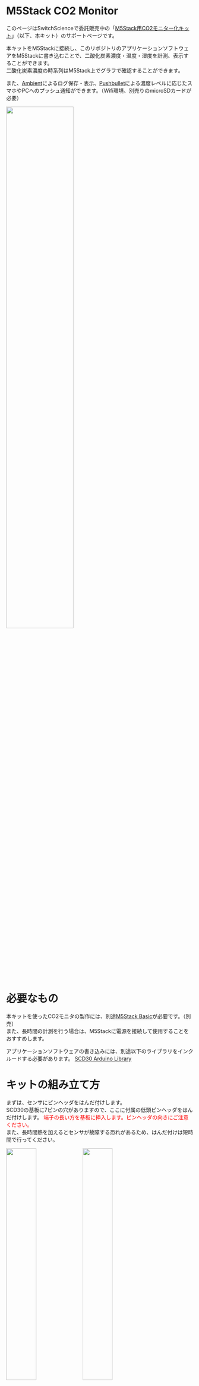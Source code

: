 # M5Stack CO2 Monitor

このページはSwitchScienceで委託販売中の「[M5Stack用CO2モニター化キット](https://www.switch-science.com/catalog/6923/)」（以下、本キット）のサポートページです。

本キットをM5Stackに接続し、このリポジトリのアプリケーションソフトウェアをM5Stackに書き込むことで、二酸化炭素濃度・温度・湿度を計測、表示することができます。  
二酸化炭素濃度の時系列はM5Stack上でグラフで確認することができます。

また、[Ambient](https://ambidata.io/)によるログ保存・表示、[Pushbullet](https://www.pushbullet.com/)による濃度レベルに応じたスマホやPCへのプッシュ通知ができます。（Wifi環境、別売りのmicroSDカードが必要）

<img src="img/kit_main_1000x1000.jpg" width=60%>

# 必要なもの
本キットを使ったCO2モニタの製作には、別途[M5Stack Basic](https://www.switch-science.com/catalog/3647/)が必要です。（別売）  
また、長時間の計測を行う場合は、M5Stackに電源を接続して使用することをおすすめします。

アプリケーションソフトウェアの書き込みには、別途以下のライブラリをインクルードする必要があります。
[SCD30 Arduino Library](https://github.com/sparkfun/SparkFun_SCD30_Arduino_Library)

# キットの組み立て方
まずは、センサにピンヘッダをはんだ付けします。  
SCD30の基板に7ピンの穴がありますので、ここに付属の低頭ピンヘッダをはんだ付けします。
<span style="color: red; ">端子の長い方を基板に挿入します。ピンヘッダの向きにご注意ください。</span>  
また、長時間熱を加えるとセンサが故障する恐れがあるため、はんだ付けは短時間で行ってください。

<img src="img/assemble_scd30_s.jpg" width=40%>

<img src="img/assemble_scd30_pinhead_s.jpg" width=40%>

<img src="img/assemble_scd30_solder_s.jpg" width=40%>

次に、付属のプリント基板にピンヘッダ・ピンソケットをはんだ付けします。  
部品は、シルクのある面から挿入してください。  
7ピンの穴にピンソケットが、8ピンの穴にL字のピンヘッダが入ります。

<img src="img/assemble_pcb_pinscoket_s.jpg" width=40%>
<img src="img/assemble_pcb_pinhead_s.jpg" width=40%>

はんだ付けが終わったら、キットを組み立てていきます。  
写真のように、背面側の筐体にプリント基板をネジ止めします。筐体は3Dプリンタで印刷しているため、タッピングビスでネジ止めする際は強く締めすぎないよう注意してください。

<img src="img/assemble_pcb_asm_s.jpg" width=40%>

プリント基板のネジ止めができたら、センサ基板を接続します。

<img src="img/assemble_pcb_asm2_s.jpg" width=40%>
<img src="img/assemble_pcb_asm3_s.jpg" width=40%>

正面側の筐体を取り付けます。  
背面側からタッピングビスで筐体同士をネジ止めします。タッピングビスでネジ止めする際は強く締めすぎないよう注意してください。

<img src="img/assemble_pcb_asm4_s.jpg" width=40%>

キットの組立てが完了しました。M5Stack上面の端子にピンヘッダを挿入して完成です。

<img src="img/assemble_pcb_asm5_s.jpg" width=40%>
<img src="img/assemble_pcb_asm6_s.jpg" width=40%>

# ソフトウェアの書き込み

M5Stackには本リポジトリのアプリケーション（main.cpp）を書き込んでください。  
書き込みはvscode+platform.ioを使って動作確認しています。

※ArduinoIDEを使って書き込む場合は、main.cppをmain.inoに拡張子を変更して開いてください。

# 操作方法

本キットをM5Stackに接続し、電源を入れます。  
正しく電源が入ると初期メッセージが3秒程度表示されます。

その後、自動的に計測表示画面に遷移します。

計測値は約2秒ごとに更新されます。二酸化炭素濃度のグラフは横幅いっぱいで過去の約10分程度の履歴を表しています。

<img src="img/assemble_poweron_s.jpg" width=60%>

# 設定画面

計測表示画面でM5Stackの画面下のいずれかのボタンを押すと設定画面に遷移します。ここでは二酸化炭素濃度の注意・警告レベルの設定や、センサの校正が可能です。

中央ボタンを押すと下の項目に移動します。一番下の項目で中央ボタンを押すと計測表示画面に戻ります。
選択された項目で左右のボタンを押すと設定値を変更できます。

<img src="img/setting_s.jpg" width=60%>

| 設定項目 |                          概要                          |
| :------: | :----------------------------------------------------: |
|   Max    |               グラフエリアの表示最大濃度               |
| Warning  | 二酸化炭素濃度の警告レベル（グラフの赤色エリアの下限） |
| Caution  | 二酸化炭素濃度の注意レベル（グラフの黄色エリアの下限） |
| TempOfs  |                温度センサオフセット設定                |
| CO2 Cal. |                 二酸化炭素センサの校正                 |


# センサの校正

センサは輸送中の振動やはんだ付けの加熱などにより、特性が若干変動する場合があります。
そのため、使用前にご自身でセンサの校正を行うことをおすすめします。

## 二酸化炭素センサの校正
屋外の二酸化炭素濃度は概ね400ppmのため、これを基準に校正を行います。
M5Stackに本キットを接続し、電源を入れた状態で屋外または換気が十分に効いた屋内に静置し、二酸化炭素濃度が落ち着くまで待ちます。（空気の通りが場所に置いてください、直射日光が当たる場所は避けてください）

二酸化炭素濃度の表示が落ち着いて2分以上経ったら、設定画面からCO2 Cal.を選択します。

<img src="img/calibration_s.jpg" width=60%>

確認画面が出ますので、Yesを押します。その瞬間のCO2濃度が400ppmとして校正されます。

## 温湿度センサの校正
本キットに使用しているセンサは、自己発熱などにより実際の温度より高い温度が表示される場合があります。
その場合自己発熱分の温度オフセットをセンサに設定することで正しい値を表示することができます。

別途温度計などの基準を用意してください。
基準となる温度と表示に差がある場合は、その差分をTempOfsに設定します。

例えば、温度計の温度が20.0℃、M5Stackで表示される温度が23.0℃の場合はTempOfsに3.0degCを設定します。

設定値は再起動後有効になるため、一度電源を落として再起動してください。
センサ内部でローパスフィルタが入っているため、オフセット値が実際に効いてくるのには時間がかかります。

# オプション機能

Wifi環境に接続の上、別売りのMicroSDカードに設定を書き込み、M5Stackに挿入して起動することで、オプション機能が使えます。
設定ファイルは、本リポジトリの[config.ini](config.ini)をダウンロードしてお使いください。

config.iniの中身は以下のようになっています。

```ini
###########################
#    Config.ini
###########################


#WIFI_SSID
YOUR_WIFI_SSID

#SSID_PASS
YOUR_WIFI_PASSWORD

#AMBIENT_CH_ID
YOUR_AMBIENT_CH_ID

#AMBIENT_WRITEKEY
YOUR_AMBIENT_WRITEKEY

#PUSHBULLET_APIKEY
YOUR_PUSHBULLET_APIKEY
```

## Wifiへの接続

[config.ini](config.ini)をダウンロードし、WIFI SSIDとパスワードを書き込んでください。


## Ambient

本キットは[Ambient](https://ambidata.io/)のサービスと連携することができます。
Ambientを利用することで、外部からスマートフォンなどを使って過去のセンサ値の履歴を確認することができます。

<img src="img/ambient.jpg" width=40%>

Ambientでアカウント、チャンネルを作成します。アカウント作成などの詳細は[Ambientチュートリアル](https://ambidata.io/docs/)をご参照ください。
アカウント、チャンネルが作成できたら、[config.ini](config.ini)をダウンロードし、AmbientのチャンネルIDとWRITE KEYを書き込んでください。

## Pushbullet

本キットは[Pushbullet](https://www.pushbullet.com/)のサービスと連携することができます。
Pushbulletを利用することで、設定した二酸化炭素濃度を超えたときにスマートフォンにプッシュ通知を送ることができます。

<img src="img/pushbullet.jpg" width=40%>

Pushbulletでアカウント、API KEYを作成します。
作成できたら、[config.ini](config.ini)をダウンロードし、PushbulletのAPIKEYを書き込んでください。

### Ambient/Pushbulletのいずれかのみを使用する場合
もし、片方のみのサービスを使う場合は、使わない方の設定をconfig.iniから削除してください。

（Ambientのみを使う場合：Pushbullet関連設定を削除）
```ini
###########################
#    Config.ini
###########################


#WIFI_SSID
YOUR_WIFI_SSID

#SSID_PASS
YOUR_WIFI_PASSWORD

#AMBIENT_CH_ID
YOUR_AMBIENT_CH_ID

#AMBIENT_WRITEKEY
YOUR_AMBIENT_WRITEKEY

```

（Pushbulletのみを使う場合：Ambient関連設定を削除）
```ini
###########################
#    Config.ini
###########################


#WIFI_SSID
YOUR_WIFI_SSID

#SSID_PASS
YOUR_WIFI_PASSWORD

#PUSHBULLET_APIKEY
YOUR_PUSHBULLET_APIKEY

```

### ソースコードを直接編集して設定する方法（プログラミングがわかる人向け）
外部サービスと連携する場合、基本は外付けのMicroSDカードに設定を書き込んで使用しますが、
直接ソースコードの設定部分を書き換えることも可能です。その場合、MicroSDカードは必要ありません。

直接ソースコードを書き換えて外部サービスと連携する場合は、main.cppの以下の部分を編集してください。

1. SDカードの読み込み、使用サービスの設定
`#define USE_EXTERNAL_SD_FOR_CONFIG`をコメントアウトし、使用するサービスのコメントアウトを外してください。

```C
// #define USE_EXTERNAL_SD_FOR_CONFIG
// comment out USE_EXTERNAL_SD_FOR_CONFIG if you write config directly, and define config you use
#define USE_AMBIENT  // comment out if you don't use Ambient for logging
#define USE_PUSHBULLET  // comment out if you don't use PushBullet for notifying
```

上のように書くとAmbientとPushbulletの両方を使う設定になります。

2. Wifi設定
WIFI SSID,　パスワードを書き込んでください。
```C
// WiFi setting
#if defined(USE_AMBIENT) || defined(USE_PUSHBULLET)
bool use_wifi = true;
const char *ssid{"Write your ssid"};          // write your WiFi SSID (2.4GHz)
const char *password{"Write your password"};  // write your WiFi password
```

3. Ambient設定（Ambientを使用する場合）
Ambientの設定を書き込んでください。
```C
#ifdef USE_AMBIENT
bool use_ambient = true;
unsigned int channelId{99999};                         // write your Ambient channel ID
const char *writeKey{"Write your Ambient write key"};  // write your Ambient write key
```

4. Pushbullet設定（Pushbulletを使用する場合）
Pushbulletの設定を書き込んでください。
```C
#ifdef USE_PUSHBULLET
bool use_pushbullet = true;
String pushbullet_apikey("Write your pushbullet api key");
```

# その他
- 医療用途や工業用途には使用しないでください。
- 冷蔵庫に貼り付けて使うと、M5Stackのスピーカからノイズが出る場合があります。その時は、M5StackのGNDと25ピンを短絡してください。

<img src="img/m5stack_noise_s.jpg" width=40%>

# Author

水田かなめ（[@kmizta](https://twitter.com/kmizta)）  
Twitterやってます。

[![Twitter URL](https://img.shields.io/twitter/url/https/twitter.com/kmizta.svg?style=social&label=Follow%20%40kmizta)](https://twitter.com/kmizta)
 
本キットに対する問い合わせはTwitterDMまたは[メール](<mailto:kanamemizuta@gmail.com>)まで。
